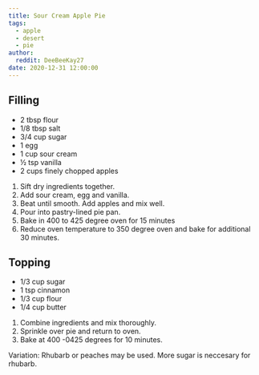 ```yaml
---
title: Sour Cream Apple Pie
tags: 
  - apple
  - desert
  - pie
author:
  reddit: DeeBeeKay27
date: 2020-12-31 12:00:00
---
```


## Filling

- 2 tbsp flour
- 1/8 tbsp salt
- 3/4 cup sugar
- 1 egg
- 1 cup sour cream
- ½ tsp vanilla
- 2 cups finely chopped apples

1. Sift dry ingredients together.
2. Add sour cream, egg and vanilla.
3. Beat until smooth. Add apples and mix well.
4. Pour into pastry-lined pie pan.
5. Bake in 400 to 425 degree oven for 15 minutes
6. Reduce oven temperature to 350 degree oven and bake for additional 30 minutes.

##  Topping

- 1/3 cup sugar
- 1 tsp cinnamon
- 1/3 cup flour
- 1/4 cup butter

1. Combine ingredients and mix thoroughly.
2. Sprinkle over pie and return to oven.
3. Bake at 400 -0425 degrees for 10 minutes.

Variation: Rhubarb or peaches may be used. More sugar is neccesary for rhubarb.
